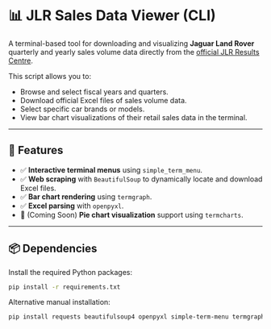 # 📊 JLR Sales Data Viewer (CLI)

A terminal-based tool for downloading and visualizing **Jaguar Land Rover** quarterly and yearly sales volume data directly from the [official JLR Results Centre](https://www.jlr.com/results-centre).

This script allows you to:
- Browse and select fiscal years and quarters.
- Download official Excel files of sales volume data.
- Select specific car brands or models.
- View bar chart visualizations of their retail sales data in the terminal.

---

## 🧰 Features

- ✅ **Interactive terminal menus** using `simple_term_menu`.
- ✅ **Web scraping** with `BeautifulSoup` to dynamically locate and download Excel files.
- ✅ **Bar chart rendering** using `termgraph`.
- ✅ **Excel parsing** with `openpyxl`.
- 🚧 (Coming Soon) **Pie chart visualization** support using `termcharts`.

---

## 📦 Dependencies

Install the required Python packages:

```bash
pip install -r requirements.txt
```

Alternative manual installation:

```bash
pip install requests beautifulsoup4 openpyxl simple-term-menu termgraph termcharts
```
